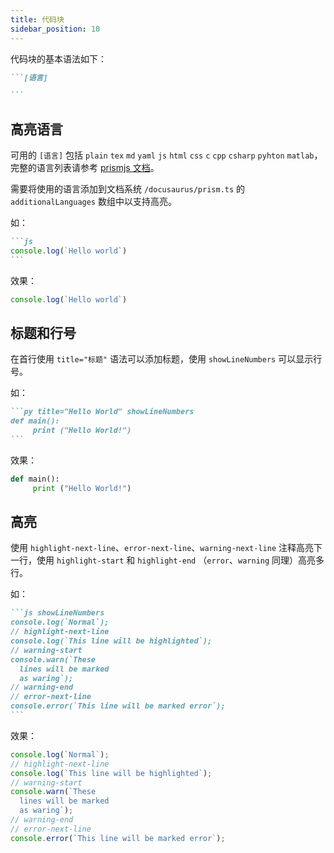 ```yaml
---
title: 代码块
sidebar_position: 10
---
```


代码块的基本语法如下：

````md
```[语言]

```
````

## 高亮语言

可用的 `[语言]` 包括 `plain` `tex` `md` `yaml` `js` `html` `css` `c` `cpp` `csharp` `pyhton` `matlab`，完整的语言列表请参考 [prismjs 文档](https://prismjs.com/#supported-languages)。

需要将使用的语言添加到文档系统 `/docusaurus/prism.ts` 的 `additionalLanguages` 数组中以支持高亮。

如：

````md
```js
console.log(`Hello world`)
```
````

效果：

```js
console.log(`Hello world`)
```

## 标题和行号

在首行使用 `title="标题"` 语法可以添加标题，使用 `showLineNumbers` 可以显示行号。


如：

````md
```py title="Hello World" showLineNumbers
def main():
     print ("Hello World!")
```
````

效果：

```py title="Hello World" showLineNumbers
def main():
     print ("Hello World!")
```

## 高亮

使用 `highlight-next-line`、`error-next-line`、`warning-next-line` 注释高亮下一行，使用 `highlight-start` 和 `highlight-end` （`error`、`warning` 同理）高亮多行。


如：

````md
```js showLineNumbers
console.log(`Normal`);
// highlight-next-line
console.log(`This line will be highlighted`);
// warning-start
console.warn(`These
  lines will be marked
  as waring`);
// warning-end
// error-next-line
console.error(`This line will be marked error`);
```
````

效果：

```js showLineNumbers
console.log(`Normal`);
// highlight-next-line
console.log(`This line will be highlighted`);
// warning-start
console.warn(`These
  lines will be marked
  as waring`);
// warning-end
// error-next-line
console.error(`This line will be marked error`);
```
